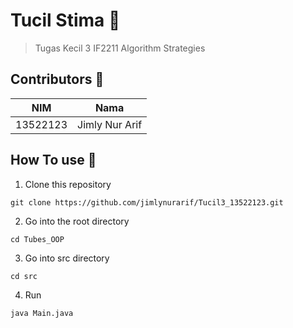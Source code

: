 # Tucil Stima 🌱
>Tugas Kecil 3 IF2211 Algorithm Strategies

## Contributors 🐄
| NIM | Nama |
| :---: | :---: |
| 13522123 | Jimly Nur Arif |

## How To use 🏨
1. Clone this repository
```
git clone https://github.com/jimlynurarif/Tucil3_13522123.git
```
2. Go into the root directory
```
cd Tubes_OOP
```
3. Go into src directory
```
cd src
```
4. Run 
```
java Main.java
```

